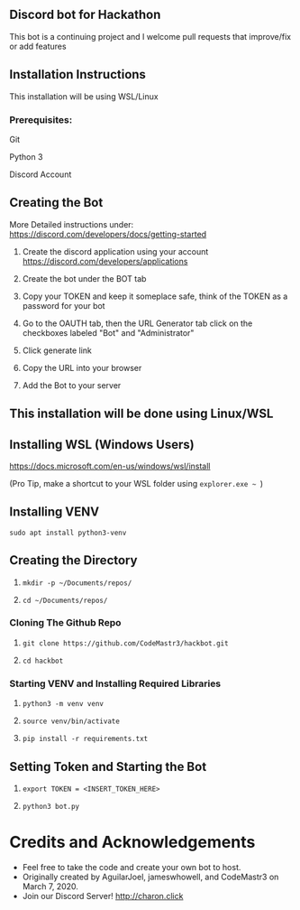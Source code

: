 ## Discord bot for Hackathon
This bot is a continuing project and I welcome pull requests that improve/fix or add features







## Installation Instructions
This installation will be using WSL/Linux

### Prerequisites:

Git 

Python 3

Discord Account


## Creating the Bot

More Detailed instructions under: https://discord.com/developers/docs/getting-started
1.  Create the discord application using your account
https://discord.com/developers/applications

2.  Create the bot under the BOT tab
   
3.  Copy your TOKEN and keep it someplace safe, think of the TOKEN as a password for your bot

4.  Go to the OAUTH tab, then the URL Generator tab click on the checkboxes labeled "Bot" and "Administrator"
  
5.  Click generate link

6.  Copy the URL into your browser

7.  Add the Bot to your server  


## This installation will be done using Linux/WSL

## Installing WSL (Windows Users)

https://docs.microsoft.com/en-us/windows/wsl/install

(Pro Tip, make a shortcut to your WSL folder using `explorer.exe ~ `)

## Installing VENV

   `sudo apt install python3-venv`

##

## Creating the Directory

1. `mkdir -p ~/Documents/repos/`

2. `cd ~/Documents/repos/`

### Cloning The Github Repo
1. `git clone https://github.com/CodeMastr3/hackbot.git`

2. `cd hackbot`


### Starting VENV and Installing Required Libraries

1. `python3 -m venv venv`

2. `source venv/bin/activate`

3. `pip install -r requirements.txt`

## Setting Token and Starting the Bot

1. `export TOKEN = <INSERT_TOKEN_HERE> `

2. `python3 bot.py`


# Credits and Acknowledgements
* Feel free to take the code and create your own bot to host.
* Originally created by AguilarJoel, jameswhowell, and CodeMastr3 on March 7, 2020.
* Join our Discord Server! http://charon.click
